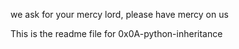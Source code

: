 we ask for your mercy lord, please have mercy on us

This is the readme file for 0x0A-python-inheritance
